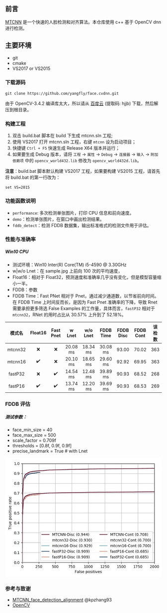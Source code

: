 ## 前言

[MTCNN](https://github.com/kpzhang93/MTCNN_face_detection_alignment) 是一个快速的人脸检测和对齐算法。本仓库使用 c++ 基于 OpenCV dnn 进行检测。 

## 主要环境

- git
- cmake
- VS2017 or VS2015

### 下载源码

```
git clone https://github.com/yangfly/face.cvdnn.git
```

由于 OpenCV-3.4.2 编译库太大，所以请从 [百度云](https://pan.baidu.com/s/1s9P2D23f_cBIQidN6r6RHg) (提取码: hjjb) 下载，然后解压到根目录。

### 构建工程

1. 双击 build.bat 脚本在 build 下生成 mtcnn.sln 工程;
2. 使用 VS2017 打开 mtcnn.sln 工程，右键 `mtcnn` 设为启动项目；
3. 快捷键 `Ctrl + F5` 快速生成 Release X64 版本并运行；
4. 如果要生成 Debug 版本，请将 `工程` → `属性` → `Debug` → `连接器` → `输入` → `附加依赖项` 中的 `opencv_world432.lib` 修改为 `opencv_world432d.lib`。

**注意**：build.bat 脚本默认构建 VS2017 工程，如果要构建 VS2015 工程，请首先将 build.bat 的第一行改为：
```
set VS=2015
```

### 功能函数说明

- `performance`: 多次检测单张图片，打印 CPU 信息和前向速度。
- `demo`：检测单张图片，在窗口中画出检测结果。
- `fddb_detect`：检测 FDDB 数据集，输出标准格式的检测文件用于评估。

### 性能与准确率

##### Win10 CPU

- 测试环境：Win10 Inter(R) Core(TM) i5-4590 @ 3.30GHz
- w|w/o Lnet：在 sample.jpg 上前向 100 次的平均速度，
- Float16：相对于 Float32，预测速度和准确率几乎没有变化，但是模型容量缩小一半。
- FDDB：参数 
- FDDB Time：Fast PNet 相对于 Pnet，通过减少通道数，以节省前向时间。在 FDDB Time 上时间反而长，是因为 Fast Pnet 准确率的下降，导致 Rnet 需要承担更多筛选 False Examples 的工作量，具体而言，`fastP32` 相对于 `mtcnn32`，RNet 的用时占比从 30.57% 上升到了 52.18%。

模式名  |      Float16       |     Fast Pnet      |  w Lnet  | w/o Lnet | FDDB Time | FDDB Disc | FDDB Cont | 误检数
:-----: | :----------------: | :----------------: | :------: | :------: | :-------: | :-------: | :-------: | :----:
mtcnn32 |        :x:         |        :x:         | 20.08 ms | 18.34 ms | 30.08 ms  |   93.00   |   70.02   |  363
mtcnn16 | :heavy_check_mark: |        :x:         | 20.10 ms | 18.65 ms | 29.60 ms  |   92.92   |   69.95   |  363
fastP32 |        :x:         | :heavy_check_mark: | 14.54 ms | 12.48 ms | 39.89 ms  |   90.93   |   68.52   |  268
fastP16 | :heavy_check_mark: | :heavy_check_mark: | 13.74 ms | 12.20 ms | 39.69 ms  |   90.93   |   68.53   |  269


### FDDB 评估

##### 测试参数：
- face_min_size = 40
- face_max_size = 500
- scale_factor = 0.709f
- thresholds = [0.8f, 0.9f, 0.9f]
- precise_landmark = True # with Lnet

![](images/FDDB.jpg)

### 参考与致谢

- [MTCNN_face_detection_alignment](https://github.com/kpzhang93/MTCNN_face_detection_alignment/tree/master/code/codes/MTCNNv2/model) @kpzhang93
- [OpenCV](https://github.com/opencv/opencv)